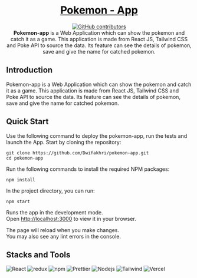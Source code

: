 <a href="https://github.com/Dwifakhri/pokemon-app" style="color: black;">
    <h1 align="center">Pokemon - App</h1>
</a>
<p align="center">
    <a href="https://github.com/Dwifakhri/pokemon-app/graphs/contributors">
        <img src="https://img.shields.io/github/contributors/Dwifakhri/pokemon-app?style=for-the-badge&color=blue"
            alt="GitHub contributors">
    </a>
    </br>
    <b>Pokemon-app</b> is a Web Application which can show the pokemon and catch it as a game. This application is made from React JS, Tailwind CSS and Poke API to source the data. Its feature can see the details of pokemon, save and give the name for catched pokemon.
</p>

## Introduction
Pokemon-app is a Web Application which can show the pokemon and catch it as a game. This application is made from React JS, Tailwind CSS and Poke API to source the data. Its feature can see the details of pokemon, save and give the name for catched pokemon.

## Quick Start
Use the following command to deploy the pokemon-app, run the tests and launch the App. Start by cloning the repository:

```
git clone https://github.com/Dwifakhri/pokemon-app.git
cd pokemon-app
```

Run the following commands to install the required NPM packages:

```
npm install
```

In the project directory, you can run:
```
npm start
```

Runs the app in the development mode.\
Open [http://localhost:3000](http://localhost:3000) to view it in your browser.

The page will reload when you make changes.\
You may also see any lint errors in the console.

## Stacks and Tools
<p>
  <img alt="React" src="https://img.shields.io/badge/-React-45b8d8?style=flat-square&logo=react&logoColor=white" />
  <img alt="redux" src="https://img.shields.io/badge/-Redux-764ABC?style=flat-square&logo=redux&logoColor=white" />
  <img alt="npm" src="https://img.shields.io/badge/-NPM-CB3837?style=flat-square&logo=npm&logoColor=white" />
  <img alt="Prettier" src="https://img.shields.io/badge/-Prettier-F7B93E?style=flat-square&logo=prettier&logoColor=white" />
  <img alt="Nodejs" src="https://img.shields.io/badge/-Nodejs-43853d?style=flat-square&logo=Node.js&logoColor=white" />
  <img alt="Tailwind" src="https://img.shields.io/badge/Tailwind_CSS-38B2AC?style=flat-square&logo=tailwind-css&logoColor=white" />
  <img alt="Vercel" src="https://img.shields.io/badge/Vercel-000000?style=flat-square&logo=vercel&logoColor=white" />
</p>
